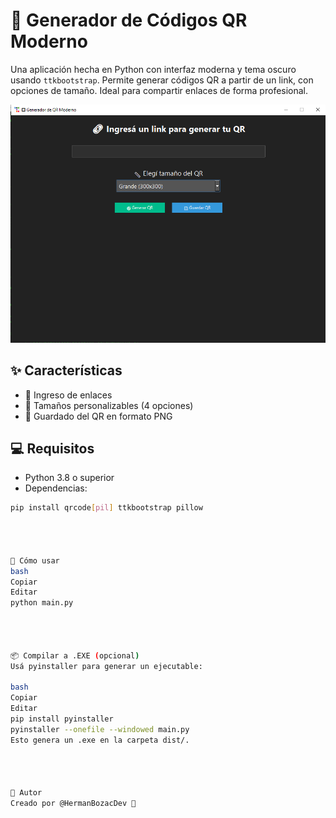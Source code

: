 # 🔲 Generador de Códigos QR Moderno

Una aplicación hecha en Python con interfaz moderna y tema oscuro usando `ttkbootstrap`. Permite generar códigos QR a partir de un link, con opciones de tamaño. Ideal para compartir enlaces de forma profesional.

![Captura del programa](qrgenerator.PNG)

## ✨ Características

- 🎯 Ingreso de enlaces
- 📏 Tamaños personalizables (4 opciones)
- 💾 Guardado del QR en formato PNG

## 💻 Requisitos

- Python 3.8 o superior
- Dependencias:

```bash
pip install qrcode[pil] ttkbootstrap pillow




🚀 Cómo usar
bash
Copiar
Editar
python main.py




📦 Compilar a .EXE (opcional)
Usá pyinstaller para generar un ejecutable:

bash
Copiar
Editar
pip install pyinstaller
pyinstaller --onefile --windowed main.py
Esto genera un .exe en la carpeta dist/.




🧠 Autor
Creado por @HermanBozacDev 🚀
